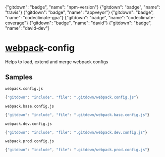 {"gitdown": "badge", "name": "npm-version"} {"gitdown": "badge", "name": "travis"} {"gitdown": "badge", "name": "appveyor"} {"gitdown": "badge", "name": "codeclimate-gpa"} {"gitdown": "badge", "name": "codeclimate-coverage"} {"gitdown": "badge", "name": "david"} {"gitdown": "badge", "name": "david-dev"}

[webpack](https://github.com/webpack/webpack)-config
====================================================

Helps to load, extend and merge webpack configs

## Samples

`webpack.config.js`

```javascript
{"gitdown": "include", "file": ".gitdown/webpack.config.js"}
```

`webpack.base.config.js`

```javascript
{"gitdown": "include", "file": ".gitdown/webpack.base.config.js"}
```

`webpack.dev.config.js`

```javascript
{"gitdown": "include", "file": ".gitdown/webpack.dev.config.js"}
```

`webpack.prod.config.js`

```javascript
{"gitdown": "include", "file": ".gitdown/webpack.prod.config.js"}
```
